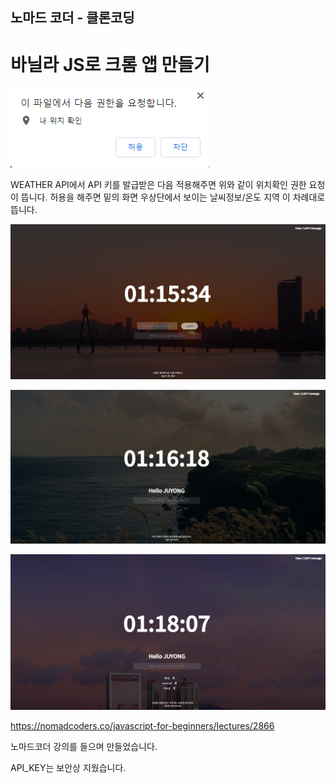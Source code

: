 ## 노마드 코더 - 클론코딩

# 바닐라 JS로 크롬 앱 만들기

![3](md-images/3.PNG)

WEATHER API에서 API 키를 발급받은 다음 적용해주면 위와 같이 위치확인 권한 요청이 뜹니다. 허용을 해주면 밑의 화면 우상단에서 보이는 날씨정보/온도 지역 이 차례대로 뜹니다.

![1](md-images/1.PNG)



![2](md-images/2.PNG)



![4](md-images/4.PNG)

https://nomadcoders.co/javascript-for-beginners/lectures/2866

노마드코더 강의를 들으며 만들었습니다.

API_KEY는 보안상 지웠습니다.
